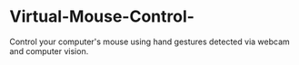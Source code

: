 # Virtual-Mouse-Control-
Control your computer's mouse using hand gestures detected via webcam and computer vision.

